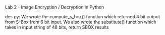 Lab 2 - Image Encryption / Decryption in Python

des.py: We wrote the compute_s_box() function which returned 4 bit output from S-Box from 6 bit input. We also wrote the substitute() function which takes in input string of 48 bits, return SBOX results

